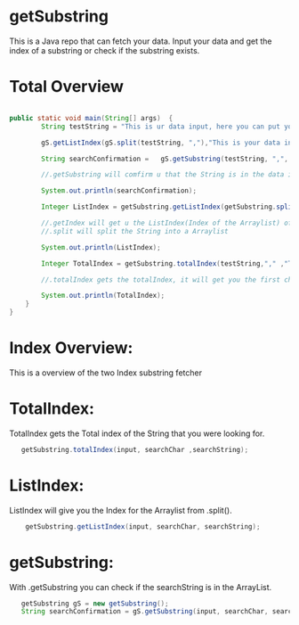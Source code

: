 # getSubstring
This is a Java repo that can fetch your data. Input your data and get the index of a substring or check if the substring 
exists. 

# Total Overview
```Java

public static void main(String[] args)  {
        String testString = "This is ur data input, here you can put your data in";

        gS.getListIndex(gS.split(testString, ","),"This is your data input");

        String searchConfirmation =   gS.getSubstring(testString, ",", "This is your data input");

        //.getSubstring will comfirm u that the String is in the data input

        System.out.println(searchConfirmation);

        Integer ListIndex = getSubstring.getListIndex(getSubstring.split(testString, ","),"This is your data input");

        //.getIndex will get u the ListIndex(Index of the Arraylist) of the data
        //.split will split the String into a Arraylist

        System.out.println(ListIndex);

        Integer TotalIndex = getSubstring.totalIndex(testString,"," ,"This is your data input");

        //.totalIndex gets the totalIndex, it will get you the first char of the the search

        System.out.println(TotalIndex);
    }
}
```
# Index Overview:
This is a overview of the two Index substring fetcher

# TotalIndex:
 TotalIndex gets the Total index of the String that you were looking for.

 ```Java
    getSubstring.totalIndex(input, searchChar ,searchString);
```
 # ListIndex:
  ListIndex will give you the Index for the Arraylist from .split(). 
```Java
    getSubstring.getListIndex(input, searchChar, searchString);
 ```
  # getSubstring:
  With .getSubstring you can check if the searchString is in the ArrayList.
  ```Java
     getSubstring gS = new getSubstring();
     String searchConfirmation = gS.getSubstring(input, searchChar, searchString);
  ```
  
  
  

